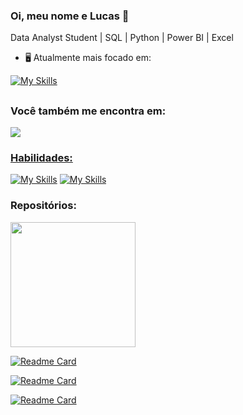 
### Oi, meu nome e Lucas 👋

Data Analyst Student | SQL | Python | Power BI | Excel
- 🖥 Atualmente mais focado em:

[![My Skills](https://skillicons.dev/icons?i=python,postgres,docker,flask)](https://skillicons.dev)

##

### Você também me encontra em:
<a href='https://www.linkedin.com/in/lucasalves-ast'>
<img src='https://img.shields.io/badge/linkedin-%230077B5.svg?style=for-the-badge&logo=linkedin&logoColor=white')
 </a>


### Habilidades:
[![My Skills](https://skillicons.dev/icons?i=docker,fastapi,flask,github,md)](https://skillicons.dev)
[![My Skills](https://skillicons.dev/icons?i=mongodb,mysql,postgres,py,vscode)](https://skillicons.dev)


### Repositórios:
<div>
  <a href="https://github.com/Prog-LucasAlves">
  <img height="200em" src="https://github-readme-stats.vercel.app/api?username=Prog-LucasAlves&show_icons=true&theme=radical" />
</div>

<div style='display: inline'>
 
[![Readme Card](https://github-readme-stats.vercel.app/api/pin/?username=Prog-LucasAlves&repo=dados_financeiros_b3&theme=vue
)](https://github.com/Prog-LucasAlves/dados_financeiros_b3)
 
[![Readme Card](https://github-readme-stats.vercel.app/api/pin/?username=Prog-LucasAlves&repo=AED_Consumidor_Gov_Br&theme=vue
)](https://github.com/Prog-LucasAlves/AED_Consumidor_Gov_Br) 
 
[![Readme Card](https://github-readme-stats.vercel.app/api/pin/?username=Prog-LucasAlves&repo=ENG-AirFlow&theme=vue
)](https://github.com/Prog-LucasAlves/ENG-AirFlow)
 
 </div>


